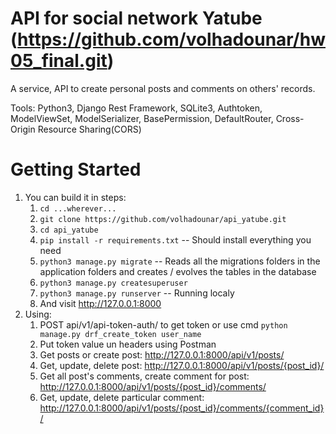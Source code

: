 API for social network Yatube (https://github.com/volhadounar/hw05_final.git)
=================================

A service, API to create personal posts and comments on others' records.

Tools: Python3, Django Rest Framework, SQLite3, Authtoken, ModelViewSet, ModelSerializer, BasePermission, DefaultRouter, Cross-Origin Resource Sharing(CORS)

Getting Started
===============

1. You can build it in steps:
    1. ``cd ...wherever...``
    2. ``git clone https://github.com/volhadounar/api_yatube.git``
    3. ``cd api_yatube``
    4. ``pip install -r requirements.txt``  -- Should install everything you need
    5. ``python3 manage.py migrate`` -- Reads all the migrations folders in the application folders and creates / evolves the tables in the database
    6. ``python3 manage.py createsuperuser`` 
    7. ``python3 manage.py runserver`` -- Running localy
    8. And visit http://127.0.0.1:8000
2. Using:
    1. POST api/v1/api-token-auth/ to get token
       or use cmd ``python manage.py drf_create_token user_name``
    2. Put token value un headers using Postman
    3. Get posts or create post: http://127.0.0.1:8000/api/v1/posts/
    4. Get, update, delete post: http://127.0.0.1:8000/api/v1/posts/{post_id}/
    5. Get all post's comments, create comment for post: http://127.0.0.1:8000/api/v1/posts/{post_id}/comments/
    6. Get, update, delete particular comment: http://127.0.0.1:8000/api/v1/posts/{post_id}/comments/{comment_id}/
